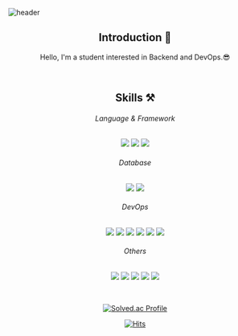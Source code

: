 <!-- 헤더 -->
![header](https://capsule-render.vercel.app/api?type=slice&color=auto&height=200&section=header&text=Hello&desc=I'm%20SangHoon&fontSize=60&rotate=14&fontAlignY=25&fontAlign=75&descAlignY=43&descAlign=80&&animation=twinkling)

<div align=center>
<!--소개-->
 
## Introduction :raised_hands:
Hello, I'm a student interested in Backend and DevOps.😎

<br/>
 
<!--기술스택-->
## Skills ⚒

<!--언어-->

###### Language & Framework
![](https://img.shields.io/badge/Spring-6DB33F?style=flat&logo=Spring&logoColor=white) ![](https://img.shields.io/badge/Java-00599C?style=flat&logo=Java&logoColor=white) ![](https://img.shields.io/badge/python-3776AB?style=flat&logo=python&logoColor=white)
<br/>

<!--데이터베이스-->
###### Database

![](https://img.shields.io/badge/MySQL-4479A1?style=flat&logo=mysql&logoColor=white) ![](https://img.shields.io/badge/redis-DC382D?style=flat&logo=Redis&logoColor=white)
<br/>

<!--DevOps-->
###### DevOps
![](https://img.shields.io/badge/Github_Actions-2088FF?style=flat&logo=githubactions&logoColor=white)
![](https://img.shields.io/badge/Amazon_AWS-232F3E?style=flat&logo=amazonaws&logoColor=white)
![](https://img.shields.io/badge/Docker-2496ED?style=flat&logo=Docker&logoColor=white)
![](https://img.shields.io/badge/kubernetes-326CE5?style=flat&logo=kubernetes&logoColor=white)
![](https://img.shields.io/badge/ArgoCD-EF7B4D?style=flat&logo=Argo&logoColor=white)
![](https://img.shields.io/badge/Helm-0F1689?style=flat&logo=Helm&logoColor=white)
<br/>

<!--Tools-->
###### Others
![](https://img.shields.io/badge/git-F05032?style=flat&logo=git&logoColor=white) ![](https://img.shields.io/badge/github-181717?style=flat&logo=github&logoColor=white) ![](https://img.shields.io/badge/Notion-000000?style=flat&logo=notion&logoColor=white) ![](https://img.shields.io/badge/Slack-4A15AB?style=flat&logo=slack&logoColor=white) ![](https://img.shields.io/badge/Sentry-362D59?style=flat&logo=sentry&logoColor=white)

<br/>



[![Solved.ac Profile](http://mazassumnida.wtf/api/v2/generate_badge?boj=strangehoon2)](https://solved.ac/strangehoon2/)

[![Hits](https://hits.seeyoufarm.com/api/count/incr/badge.svg?url=https%3A%2F%2Fgithub.com%2Fstrangehoon&count_bg=%233DC8BB&title_bg=%23555555&icon=&icon_color=%23E7E7E7&title=hits&edge_flat=false)](https://hits.seeyoufarm.com)


